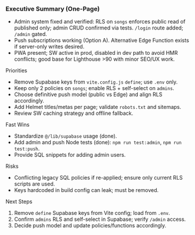 ### Executive Summary (One-Page)

- Admin system fixed and verified: RLS on `songs` enforces public read of published only; admin CRUD confirmed via tests. `/login` route added; `/admin` gated.
- Push subscriptions working (Option A). Alternative Edge Function exists if server-only writes desired.
- PWA present; SW active in prod, disabled in dev path to avoid HMR conflicts; good base for Lighthouse >90 with minor SEO/UX work.

Priorities
- Remove Supabase keys from `vite.config.js` `define`; use `.env` only.
- Keep only 2 policies on `songs`; enable RLS + self-select on `admins`.
- Choose definitive push model (public vs Edge) and align RLS accordingly.
- Add Helmet titles/metas per page; validate `robots.txt` and sitemaps.
- Review SW caching strategy and offline fallback.

Fast Wins
- Standardize `@/lib/supabase` usage (done).
- Add admin and push Node tests (done): `npm run test:admin`, `npm run test:push`.
- Provide SQL snippets for adding admin users.

Risks
- Conflicting legacy SQL policies if re-applied; ensure only current RLS scripts are used.
- Keys hardcoded in build config can leak; must be removed.

Next Steps
1) Remove `define` Supabase keys from Vite config; load from `.env`.
2) Confirm `admins` RLS and self-select in Supabase; verify `/admin` access.
3) Decide push model and update policies/functions accordingly.


